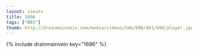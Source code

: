 ```yaml
--- 
layout: sieutv
title: 1696
tags: ["001"]
thumb: http://drainmainvein.com/media/videos/tmb/000/001/696/player.jpg
---
```

{% include drainmainvein key="1696" %} 
